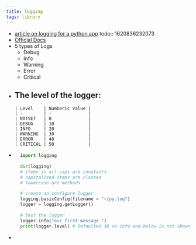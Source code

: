 ```yaml
---
title: logging
tags: library
---
```


- [article on logging for a python app](https://towardsdatascience.com/the-reusable-python-logging-template-for-all-your-data-science-apps-551697c8540)
  todo:: 1620836232073
- [Official Docs](https://docs.python.org/3/library/logging.html#)
- 5 types of Logs
	- Debug
	- Info
	- Warning
	- Error
	- Critical
- The level of the logger:
	-
	  | Level    | Numberic Value |
	  | -        | -              |
	  | NOTSET   | 0              |
	  | DEBUG    | 10             |
	  | INFO     | 20             |
	  | WARNING  | 30             |
	  | ERROR    | 40             |
	  | CRITICAL | 50             |
-
  ```python
    import logging
    
    dir(logging)
    # items in all caps are constants
    # capitalized items are classes
    # lowercase are methods
    
    # create an configure logger
    logging.basicConfig(filename = "~/py.log")
    logger = logging.getLogger()
    
    # Test the logger
    logger.info("our first message.")
    print(logger.level) # Defaulted 30 so info and below is not shown
    ```
-